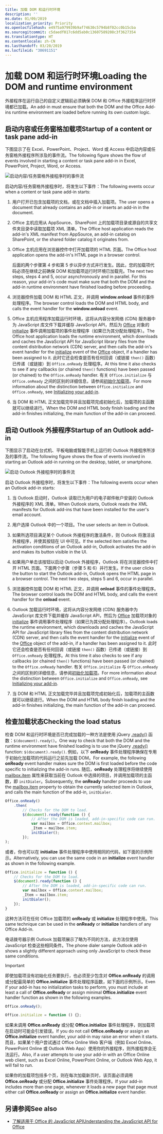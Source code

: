 ```yaml
---
title: 加载 DOM 和运行时环境
description: ''
ms.date: 01/09/2019
localization_priority: Priority
ms.openlocfilehash: e4975a979939b9af74630c5794b8f02cc0b15cba
ms.sourcegitcommit: c5daedf017c6dd5ab0c13607589208c3f3627354
ms.translationtype: HT
ms.contentlocale: zh-CN
ms.lasthandoff: 03/20/2019
ms.locfileid: "30691151"
---
```

# <a name="loading-the-dom-and-runtime-environment"></a><span data-ttu-id="dc783-102">加载 DOM 和运行时环境</span><span class="sxs-lookup"><span data-stu-id="dc783-102">Loading the DOM and runtime environment</span></span>



<span data-ttu-id="dc783-103">外接程序在运行自己的自定义逻辑前必须确保 DOM 和 Office 外接程序运行时环境都已加载。</span><span class="sxs-lookup"><span data-stu-id="dc783-103">An add-in must ensure that both the DOM and the Office Add-ins runtime environment are loaded before running its own custom logic.</span></span> 

## <a name="startup-of-a-content-or-task-pane-add-in"></a><span data-ttu-id="dc783-104">启动内容或任务窗格加载项</span><span class="sxs-lookup"><span data-stu-id="dc783-104">Startup of a content or task pane add-in</span></span>

<span data-ttu-id="dc783-105">下图显示了在 Excel、PowerPoint、Project、Word 或 Access 中启动内容或任务窗格外接程序所涉及的事件流。</span><span class="sxs-lookup"><span data-stu-id="dc783-105">The following figure shows the flow of events involved in starting a content or task pane add-in in Excel, PowerPoint, Project, Word, or Access.</span></span>

![启动内容/任务窗格外接程序时的事件流](../images/office15-app-sdk-loading-dom-agave-runtime.png)

<span data-ttu-id="dc783-107">启动内容/任务窗格外接程序时，将发生以下事件：</span><span class="sxs-lookup"><span data-stu-id="dc783-107">The following events occur when a content or task pane add-in starts:</span></span> 



1. <span data-ttu-id="dc783-108">用户打开已包含加载项的文档，或在文档中插入加载项。</span><span class="sxs-lookup"><span data-stu-id="dc783-108">The user opens a document that already contains an add-in or inserts an add-in in the document.</span></span>
    
2. <span data-ttu-id="dc783-109">Office 主机应用从 AppSource、SharePoint 上的加载项目录或源自的共享文件夹目录中读取加载项 XML 清单。</span><span class="sxs-lookup"><span data-stu-id="dc783-109">The Office host application reads the add-in's XML manifest from AppSource, an add-in catalog on SharePoint, or the shared folder catalog it originates from.</span></span>
    
3. <span data-ttu-id="dc783-110">Office 主机应用在浏览器控件中打开加载项的 HTML 页面。</span><span class="sxs-lookup"><span data-stu-id="dc783-110">The Office host application opens the add-in's HTML page in a browser control.</span></span>
    
    <span data-ttu-id="dc783-p101">后面的两个步骤第 4 步和第 5 步以异步方式并行发生。因此，您的加载项代码必须在继续之前确保 DOM 和加载项运行时环境已加载完。</span><span class="sxs-lookup"><span data-stu-id="dc783-p101">The next two steps, steps 4 and 5, occur asynchronously and in parallel. For this reason, your add-in's code must make sure that both the DOM and the add-in runtime environment have finished loading before proceeding.</span></span>
    
4. <span data-ttu-id="dc783-113">浏览器控件加载 DOM 和 HTML 正文，并调用 **window.onload** 事件的事件处理程序。</span><span class="sxs-lookup"><span data-stu-id="dc783-113">The browser control loads the DOM and HTML body, and calls the event handler for the  **window.onload** event.</span></span>
    
5. <span data-ttu-id="dc783-114">Office 主机应用程序加载运行时环境，这将从内容分发网络 (CDN) 服务器中为 JavaScript 库文件下载并缓存 JavaScript API，然后为 [Office](/javascript/api/office) 对象的 [initialize](/javascript/api/office#office-initialize) 事件调用加载项的事件处理程序（如果已为其分配处理程序）。</span><span class="sxs-lookup"><span data-stu-id="dc783-114">The Office host application loads the runtime environment, which downloads and caches the JavaScript API for JavaScript library files from the content distribution network (CDN) server, and then calls the add-in's event handler for the [initialize](/javascript/api/office#office-initialize) event of the [Office](/javascript/api/office) object, if a handler has been assigned to it.</span></span> <span data-ttu-id="dc783-115">此时它还会检查是否有任何回调（或链接 `then()` 函数）已传递（或链接）到 `Office.onReady` 处理程序。</span><span class="sxs-lookup"><span data-stu-id="dc783-115">At this time it also checks to see if any callbacks (or chained `then()` functions) have been passed (or chained) to the `Office.onReady` handler.</span></span> <span data-ttu-id="dc783-116">有关 `Office.initialize` 与 `Office.onReady` 之间的区别的详细信息，请参阅[初始化加载项](/office/dev/add-ins/develop/understanding-the-javascript-api-for-office#initializing-your-add-in)。</span><span class="sxs-lookup"><span data-stu-id="dc783-116">For more information about the distinction between `Office.initialize` and `Office.onReady`, see [Initializing your add-in](/office/dev/add-ins/develop/understanding-the-javascript-api-for-office#initializing-your-add-in).</span></span>
    
6. <span data-ttu-id="dc783-117">当 DOM 和 HTML 正文加载完毕并且加载项完成初始化后，加载项的主函数就可以继续进行。</span><span class="sxs-lookup"><span data-stu-id="dc783-117">When the DOM and HTML body finish loading and the add-in finishes initializing, the main function of the add-in can proceed.</span></span>
    

## <a name="startup-of-an-outlook-add-in"></a><span data-ttu-id="dc783-118">启动 Outlook 外接程序</span><span class="sxs-lookup"><span data-stu-id="dc783-118">Startup of an Outlook add-in</span></span>



<span data-ttu-id="dc783-119">下图显示了启动在台式机、平板电脑或智能手机上运行的 Outlook 外接程序所涉及的事件流。</span><span class="sxs-lookup"><span data-stu-id="dc783-119">The following figure shows the flow of events involved in starting an Outlook add-in running on the desktop, tablet, or smartphone.</span></span>

![启动 Outlook 外接程序时的事件流](../images/outlook15-loading-dom-agave-runtime.png)

<span data-ttu-id="dc783-121">启动 Outlook 外接程序时，将发生以下事件：</span><span class="sxs-lookup"><span data-stu-id="dc783-121">The following events occur when an Outlook add-in starts:</span></span> 



1. <span data-ttu-id="dc783-122">当 Outlook 启动时，Outlook 读取已为用户的电子邮件帐户安装的 Outlook 外接程序的 XML 清单。</span><span class="sxs-lookup"><span data-stu-id="dc783-122">When Outlook starts, Outlook reads the XML manifests for Outlook add-ins that have been installed for the user's email account.</span></span>
    
2. <span data-ttu-id="dc783-123">用户选择 Outlook 中的一个项目。</span><span class="sxs-lookup"><span data-stu-id="dc783-123">The user selects an item in Outlook.</span></span>
    
3. <span data-ttu-id="dc783-124">如果所选项目满足某个 Outlook 外接程序的激活条件，则 Outlook 将激活该外接程序，并使其按钮在 UI 中可见。</span><span class="sxs-lookup"><span data-stu-id="dc783-124">If the selected item satisfies the activation conditions of an Outlook add-in, Outlook activates the add-in and makes its button visible in the UI.</span></span>
    
4. <span data-ttu-id="dc783-p103">如果用户单击该按钮以启动 Outlook 外接程序，Outlook 将在浏览器控件中打开 HTML 页面。下面两个步骤（步骤 5 和 6）并行发生。</span><span class="sxs-lookup"><span data-stu-id="dc783-p103">If the user clicks the button to start the Outlook add-in, Outlook opens the HTML page in a browser control. The next two steps, steps 5 and 6, occur in parallel.</span></span>
    
5. <span data-ttu-id="dc783-127">浏览器控件加载 DOM 和 HTML 正文，并调用 **onload** 事件的事件处理程序。</span><span class="sxs-lookup"><span data-stu-id="dc783-127">The browser control loads the DOM and HTML body, and calls the event handler for the  **onload** event.</span></span>
    
6. <span data-ttu-id="dc783-128">Outlook 加载运行时环境，这将从内容分发网络 (CDN) 服务器中为 JavaScript 库文件下载并缓存 JavaScript API，然后为 [Office](/javascript/api/office) 加载项对象的 [initialize](/javascript/api/office#office-initialize) 事件调用事件处理程序（如果已为其分配处理程序）。</span><span class="sxs-lookup"><span data-stu-id="dc783-128">Outlook loads the runtime environment, which downloads and caches the JavaScript API for JavaScript library files from the content distribution network (CDN) server, and then calls the event handler for the [initialize](/javascript/api/office#office-initialize) event of the [Office](/javascript/api/office) object of the add-in, if a handler has been assigned to it.</span></span> <span data-ttu-id="dc783-129">此时它还会检查是否有任何回调（或链接 `then()` 函数）已传递（或链接）到 `Office.onReady` 处理程序。</span><span class="sxs-lookup"><span data-stu-id="dc783-129">At this time it also checks to see if any callbacks (or chained `then()` functions) have been passed (or chained) to the `Office.onReady` handler.</span></span> <span data-ttu-id="dc783-130">有关 `Office.initialize` 与 `Office.onReady` 之间的区别的详细信息，请参阅[初始化加载项](/office/dev/add-ins/develop/understanding-the-javascript-api-for-office#initializing-your-add-in)。</span><span class="sxs-lookup"><span data-stu-id="dc783-130">For more information about the distinction between `Office.initialize` and `Office.onReady`, see [Initializing your add-in](/office/dev/add-ins/develop/understanding-the-javascript-api-for-office#initializing-your-add-in).</span></span>
    
7. <span data-ttu-id="dc783-131">当 DOM 和 HTML 正文加载完毕并且加载项完成初始化后，加载项的主函数就可以继续进行。</span><span class="sxs-lookup"><span data-stu-id="dc783-131">When the DOM and HTML body finish loading and the add-in finishes initializing, the main function of the add-in can proceed.</span></span>
    

## <a name="checking-the-load-status"></a><span data-ttu-id="dc783-132">检查加载状态</span><span class="sxs-lookup"><span data-stu-id="dc783-132">Checking the load status</span></span>

<span data-ttu-id="dc783-133">检查 DOM 和运行时环境是否已完成加载的一种方法是使用 jQuery [.ready()](https://api.jquery.com/ready/) 函数：`$(document).ready()`。</span><span class="sxs-lookup"><span data-stu-id="dc783-133">One way to check that both the DOM and the runtime environment have finished loading is to use the jQuery [.ready()](https://api.jquery.com/ready/) function: `$(document).ready()`.</span></span> <span data-ttu-id="dc783-134">例如，以下 **onReady** 事件处理程序确保在专用于初始化加载项的代码运行之前先加载 DOM。</span><span class="sxs-lookup"><span data-stu-id="dc783-134">For example, the following **onReady** event handler makes sure the DOM is first loaded before the code specific to initializing the add-in runs.</span></span> <span data-ttu-id="dc783-135">随后，**onReady** 处理程序将继续使用 [mailbox.item](https://docs.microsoft.com/javascript/api/outlook/office.mailbox) 属性来获取当前在 Outlook 中选择的项目，并调用加载项的主函数，即 `initDialer`。</span><span class="sxs-lookup"><span data-stu-id="dc783-135">Subsequently, the **onReady** handler proceeds to use the [mailbox.item](https://docs.microsoft.com/javascript/api/outlook/office.mailbox) property to obtain the currently selected item in Outlook, and calls the main function of the add-in, `initDialer`.</span></span>

```js
Office.onReady()
    .then(
        // Checks for the DOM to load.
        $(document).ready(function () {
            // After the DOM is loaded, add-in-specific code can run.
            var mailbox = Office.context.mailbox;
            _Item = mailbox.item;
            initDialer();
        });
);
```

<span data-ttu-id="dc783-136">或者，你也可以在 **initialize** 事件处理程序中使用相同的代码，如下面的示例所示。</span><span class="sxs-lookup"><span data-stu-id="dc783-136">Alternatively, you can use the same code in an  **initialize** event handler as shown in the following example.</span></span>

```js
Office.initialize = function () {
    // Checks for the DOM to load.
    $(document).ready(function () {
        // After the DOM is loaded, add-in-specific code can run.
        var mailbox = Office.context.mailbox;
        _Item = mailbox.item;
        initDialer();
    });
}
```

<span data-ttu-id="dc783-137">这种方法可在任何 Office 加载项的 **onReady** 或 **initialize** 处理程序中使用。</span><span class="sxs-lookup"><span data-stu-id="dc783-137">This same technique can be used in the **onReady** or **initialize** handlers of any Office Add-in.</span></span>

<span data-ttu-id="dc783-138">电话拨号器示例 Outlook 加载项展示了略为不同的方法，此方法仅使用 JavaScript 检查这些相同条件。</span><span class="sxs-lookup"><span data-stu-id="dc783-138">The phone dialer sample Outlook add-in shows a slightly different approach using only JavaScript to check these same conditions.</span></span> 

> [!IMPORTANT]
> <span data-ttu-id="dc783-139">即使加载项没有初始化任务要执行，也必须至少包含对 **Office.onReady** 的调用或分配最简单的 **Office.initialize** 事件处理程序函数，如下面的示例所示。</span><span class="sxs-lookup"><span data-stu-id="dc783-139">Even if your add-in has no initialization tasks to perform, you must include at least a call of **Office.onReady** or assign minimal **Office.initialize** event handler function as shown in the following examples.</span></span>
>
>```js
>Office.onReady();
>```
>
>```js
>Office.initialize = function () {};
>```
>
> <span data-ttu-id="dc783-140">如果未调用 **Office.onReady** 或分配 **Office.initialize** 事件处理程序，则加载项在启动时可能会引发错误。</span><span class="sxs-lookup"><span data-stu-id="dc783-140">If you do not call **Office.onReady** or assign an  **Office.initialize** event handler, your add-in may raise an error when it starts.</span></span> <span data-ttu-id="dc783-141">而且，如果某个用户尝试通过 Office Online Web 客户端（例如 Excel Online、PowerPoint Online 或 Outlook Web App）使用你的外接程序，则外接程序会无法运行。</span><span class="sxs-lookup"><span data-stu-id="dc783-141">Also, if a user attempts to use your add-in with an Office Online web client, such as Excel Online, PowerPoint Online, or Outlook Web App, it will fail to run.</span></span>
>
> <span data-ttu-id="dc783-142">如果你的加载项包括多个页，则在每次加载新页时，该页面必须调用 **Office.onReady** 或分配 **Office.initialize** 事件处理程序。</span><span class="sxs-lookup"><span data-stu-id="dc783-142">If your add-in includes more than one page, whenever it loads a new page that page must either call **Office.onReady** or assign an  **Office.initialize** event handler.</span></span>

## <a name="see-also"></a><span data-ttu-id="dc783-143">另请参阅</span><span class="sxs-lookup"><span data-stu-id="dc783-143">See also</span></span>

- [<span data-ttu-id="dc783-144">了解适用于 Office 的 JavaScript API</span><span class="sxs-lookup"><span data-stu-id="dc783-144">Understanding the JavaScript API for Office</span></span>](understanding-the-javascript-api-for-office.md)
    
